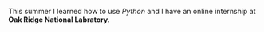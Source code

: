 This summer I learned how to use *Python* and I have an online internship at **Oak Ridge National Labratory**.
